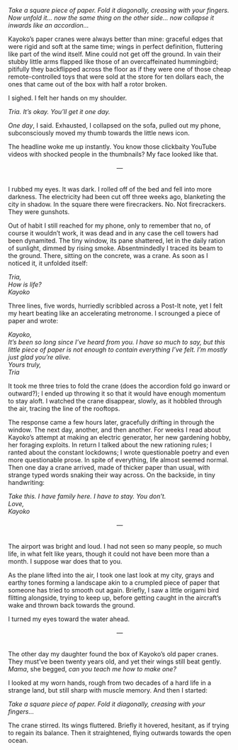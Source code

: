 <!--
.. title: Craning Towards the Sky
.. slug: craning-towards-the-sky
.. date: 2024-05-17 18:40:01 UTC-04:00
.. tags: 
.. category: 
.. link: 
.. description: 
.. type: text
-->

*Take a square piece of paper. Fold it diagonally, creasing with your fingers. Now unfold it… now the same thing on the other side… now collapse it inwards like an accordion…*

Kayoko’s paper cranes were always better than mine: graceful edges that were rigid and soft at the same time; wings in perfect definition, fluttering like part of the wind itself. Mine could not get off the ground. In vain their stubby little arms flapped like those of an overcaffeinated hummingbird; pitifully they backflipped across the floor as if they were one of those cheap remote-controlled toys that were sold at the store for ten dollars each, the ones that came out of the box with half a rotor broken.

<!--TEASER_END-->

I sighed. I felt her hands on my shoulder.

*Tria. It’s okay. You’ll get it one day.*

*One day*, I said. Exhausted, I collapsed on the sofa, pulled out my phone, subconsciously moved my thumb towards the little news icon.

The headline woke me up instantly. You know those clickbaity YouTube videos with shocked people in the thumbnails? My face looked like that.

<center>—</center><br>

I rubbed my eyes. It was dark. I rolled off of the bed and fell into more darkness. The electricity had been cut off three weeks ago, blanketing the city in shadow. In the square there were firecrackers. No. Not firecrackers. They were gunshots.

Out of habit I still reached for my phone, only to remember that no, of course it wouldn’t work, it was dead and in any case the cell towers had been dynamited. The tiny window, its pane shattered, let in the daily ration of sunlight, dimmed by rising smoke. Absentmindedly I traced its beam to the ground. There, sitting on the concrete, was a crane. As soon as I noticed it, it unfolded itself:

*Tria,<br>
How is life?<br>
Kayoko*

Three lines, five words, hurriedly scribbled across a Post-It note, yet I felt my heart beating like an accelerating metronome. I scrounged a piece of paper and wrote:

*Kayoko,<br>
It’s been so long since I’ve heard from you. I have so much to say, but this little piece of paper is not enough to contain everything I’ve felt. I’m mostly just glad you’re alive.<br>
Yours truly,<br>
Tria*

It took me three tries to fold the crane (does the accordion fold go inward or outward?); I ended up throwing it so that it would have enough momentum to stay aloft. I watched the crane disappear, slowly, as it hobbled through the air, tracing the line of the rooftops.

The response came a few hours later, gracefully drifting in through the window. The next day, another, and then another. For weeks I read about Kayoko’s attempt at making an electric generator, her new gardening hobby, her foraging exploits. In return I talked about the new rationing rules; I ranted about the constant lockdowns; I wrote questionable poetry and even more questionable prose. In spite of everything, life almost seemed normal. Then one day a crane arrived, made of thicker paper than usual, with strange typed words snaking their way across. On the backside, in tiny handwriting:

*Take this. I have family here. I have to stay. You don’t.<br>
Love,<br>
Kayoko*

<center>—</center><br>

The airport was bright and loud. I had not seen so many people, so much life, in what felt like years, though it could not have been more than a month. I suppose war does that to you.

As the plane lifted into the air, I took one last look at my city, grays and earthy tones forming a landscape akin to a crumpled piece of paper that someone has tried to smooth out again. Briefly, I saw a little origami bird flitting alongside, trying to keep up, before getting caught in the aircraft’s wake and thrown back towards the ground.

I turned my eyes toward the water ahead.

<center>—</center><br>

The other day my daughter found the box of Kayoko’s old paper cranes. They must’ve been twenty years old, and yet their wings still beat gently. *Mama*, she begged, *can you teach me how to make one?*

I looked at my worn hands, rough from two decades of a hard life in a strange land, but still sharp with muscle memory. And then I started:

*Take a square piece of paper. Fold it diagonally, creasing with your fingers…*

The crane stirred. Its wings fluttered. Briefly it hovered, hesitant, as if trying to regain its balance. Then it straightened, flying outwards towards the open ocean.